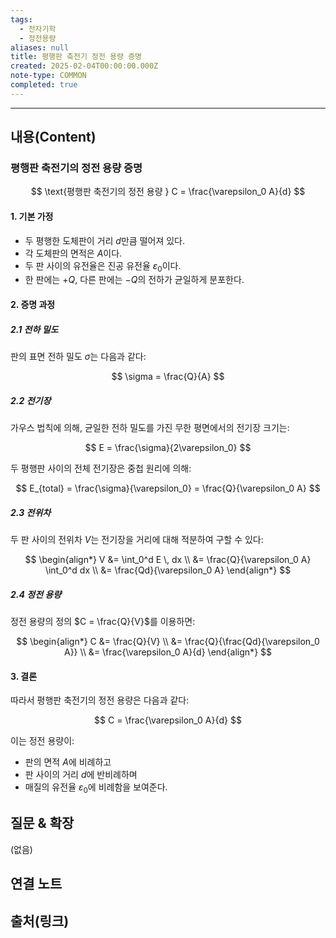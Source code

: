 ```yaml
---
tags:
  - 전자기학
  - 정전용량
aliases: null
title: 평행판 축전기 정전 용량 증명
created: 2025-02-04T00:00:00.000Z
note-type: COMMON
completed: true
---
```


---

## 내용(Content)

### 평행판 축전기의 정전 용량 증명

$$
\text{평행판 축전기의 정전 용량 } C = \frac{\varepsilon_0 A}{d}
$$

#### 1. 기본 가정

* 두 평행한 도체판이 거리 $d$만큼 떨어져 있다.
* 각 도체판의 면적은 $A$이다.
* 두 판 사이의 유전율은 진공 유전율 $\varepsilon_0$이다.
* 한 판에는 $+Q$, 다른 판에는 $-Q$의 전하가 균일하게 분포한다.

#### 2. 증명 과정

##### 2.1 전하 밀도

판의 표면 전하 밀도 $\sigma$는 다음과 같다:

$$
\sigma = \frac{Q}{A}
$$

##### 2.2 전기장

가우스 법칙에 의해, 균일한 전하 밀도를 가진 무한 평면에서의 전기장 크기는:

$$
E = \frac{\sigma}{2\varepsilon_0}
$$

두 평행판 사이의 전체 전기장은 중첩 원리에 의해:

$$
E_{total} = \frac{\sigma}{\varepsilon_0} = \frac{Q}{\varepsilon_0 A}
$$

##### 2.3 전위차

두 판 사이의 전위차 $V$는 전기장을 거리에 대해 적분하여 구할 수 있다:

$$
\begin{align*}
V &= \int_0^d E \, dx \\
&= \frac{Q}{\varepsilon_0 A} \int_0^d dx \\
&= \frac{Qd}{\varepsilon_0 A}
\end{align*}
$$

##### 2.4 정전 용량

정전 용량의 정의 $C = \frac{Q}{V}$를 이용하면:

$$
\begin{align*}
C &= \frac{Q}{V} \\
&= \frac{Q}{\frac{Qd}{\varepsilon_0 A}} \\
&= \frac{\varepsilon_0 A}{d}
\end{align*}
$$

#### 3. 결론

따라서 평행판 축전기의 정전 용량은 다음과 같다:

$$
C = \frac{\varepsilon_0 A}{d}
$$

이는 정전 용량이:
* 판의 면적 $A$에 비례하고
* 판 사이의 거리 $d$에 반비례하며
* 매질의 유전율 $\varepsilon_0$에 비례함을 보여준다.

## 질문 & 확장

(없음)

## 연결 노트

## 출처(링크)





